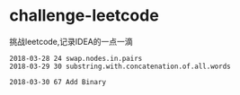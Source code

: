 # challenge-leetcode
挑战leetcode,记录IDEA的一点一滴
```
2018-03-28 24 swap.nodes.in.pairs
2018-03-29 30 substring.with.concatenation.of.all.words

2018-03-30 67 Add Binary

```


